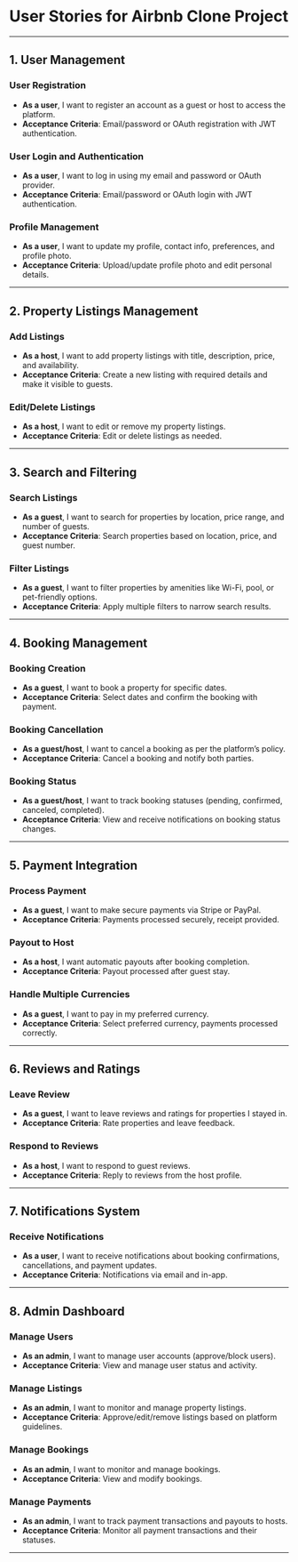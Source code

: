 # User Stories for Airbnb Clone Project

---

## 1. **User Management**

### **User Registration**
- **As a user**, I want to register an account as a guest or host to access the platform.
- **Acceptance Criteria**: Email/password or OAuth registration with JWT authentication.

### **User Login and Authentication**
- **As a user**, I want to log in using my email and password or OAuth provider.
- **Acceptance Criteria**: Email/password or OAuth login with JWT authentication.

### **Profile Management**
- **As a user**, I want to update my profile, contact info, preferences, and profile photo.
- **Acceptance Criteria**: Upload/update profile photo and edit personal details.

---

## 2. **Property Listings Management**

### **Add Listings**
- **As a host**, I want to add property listings with title, description, price, and availability.
- **Acceptance Criteria**: Create a new listing with required details and make it visible to guests.

### **Edit/Delete Listings**
- **As a host**, I want to edit or remove my property listings.
- **Acceptance Criteria**: Edit or delete listings as needed.

---

## 3. **Search and Filtering**

### **Search Listings**
- **As a guest**, I want to search for properties by location, price range, and number of guests.
- **Acceptance Criteria**: Search properties based on location, price, and guest number.

### **Filter Listings**
- **As a guest**, I want to filter properties by amenities like Wi-Fi, pool, or pet-friendly options.
- **Acceptance Criteria**: Apply multiple filters to narrow search results.

---

## 4. **Booking Management**

### **Booking Creation**
- **As a guest**, I want to book a property for specific dates.
- **Acceptance Criteria**: Select dates and confirm the booking with payment.

### **Booking Cancellation**
- **As a guest/host**, I want to cancel a booking as per the platform’s policy.
- **Acceptance Criteria**: Cancel a booking and notify both parties.

### **Booking Status**
- **As a guest/host**, I want to track booking statuses (pending, confirmed, canceled, completed).
- **Acceptance Criteria**: View and receive notifications on booking status changes.

---

## 5. **Payment Integration**

### **Process Payment**
- **As a guest**, I want to make secure payments via Stripe or PayPal.
- **Acceptance Criteria**: Payments processed securely, receipt provided.

### **Payout to Host**
- **As a host**, I want automatic payouts after booking completion.
- **Acceptance Criteria**: Payout processed after guest stay.

### **Handle Multiple Currencies**
- **As a guest**, I want to pay in my preferred currency.
- **Acceptance Criteria**: Select preferred currency, payments processed correctly.

---

## 6. **Reviews and Ratings**

### **Leave Review**
- **As a guest**, I want to leave reviews and ratings for properties I stayed in.
- **Acceptance Criteria**: Rate properties and leave feedback.

### **Respond to Reviews**
- **As a host**, I want to respond to guest reviews.
- **Acceptance Criteria**: Reply to reviews from the host profile.

---

## 7. **Notifications System**

### **Receive Notifications**
- **As a user**, I want to receive notifications about booking confirmations, cancellations, and payment updates.
- **Acceptance Criteria**: Notifications via email and in-app.

---

## 8. **Admin Dashboard**

### **Manage Users**
- **As an admin**, I want to manage user accounts (approve/block users).
- **Acceptance Criteria**: View and manage user status and activity.

### **Manage Listings**
- **As an admin**, I want to monitor and manage property listings.
- **Acceptance Criteria**: Approve/edit/remove listings based on platform guidelines.

### **Manage Bookings**
- **As an admin**, I want to monitor and manage bookings.
- **Acceptance Criteria**: View and modify bookings.

### **Manage Payments**
- **As an admin**, I want to track payment transactions and payouts to hosts.
- **Acceptance Criteria**: Monitor all payment transactions and their statuses.

---